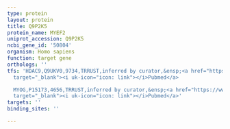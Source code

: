 ```yaml
---
type: protein
layout: protein
title: Q9P2K5
protein_name: MYEF2
uniprot_accession: Q9P2K5
ncbi_gene_id: '50804'
organism: Homo sapiens
function: target gene
orthologs: ''
tfs: 'HDAC9,Q9UKV0,9734,TRRUST,inferred by curator,&ensp;<a href="https://www.ncbi.nlm.nih.gov/pubmed/?term=10487760%5Buid%5D+OR+29087512%5Buid%5D"
  target="_blank"><i uk-icon="icon: link"></i>Pubmed</a>

  MYOG,P15173,4656,TRRUST,inferred by curator,&ensp;<a href="https://www.ncbi.nlm.nih.gov/pubmed/?term=1656214%5Buid%5D+OR+29087512%5Buid%5D"
  target="_blank"><i uk-icon="icon: link"></i>Pubmed</a>'
targets: ''
binding_sites: ''

---
```


